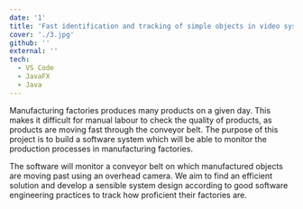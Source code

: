 ```yaml
---
date: '1'
title: 'Fast identification and tracking of simple objects in video system - VTRACK'
cover: './3.jpg'
github: ''
external: ''
tech:
  - VS Code
  - JavaFX
  - Java
---
```


Manufacturing factories produces many products on a given day. This makes it difficult for manual labour to check the quality of products, as products are moving fast through the conveyor belt. The purpose of this project is to build a software system which will be able to monitor the production
processes in manufacturing factories. 

The software will monitor a conveyor belt on which manufactured objects are moving past using an overhead camera. We aim to find an efficient solution and develop a sensible system design according to good software engineering
practices to track how proficient their factories are.
